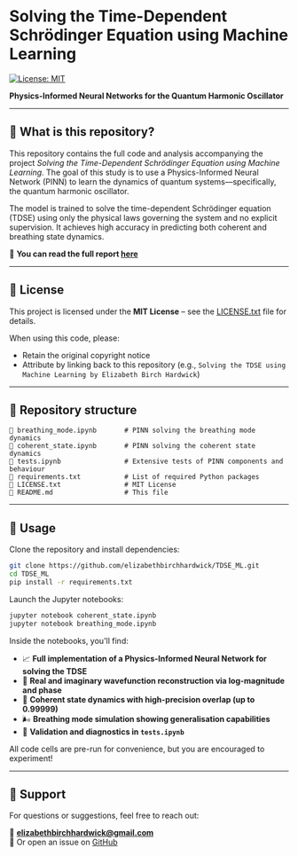 # Solving the Time-Dependent Schrödinger Equation using Machine Learning

[![License: MIT](https://img.shields.io/badge/License-MIT-yellow.svg)](https://opensource.org/licenses/MIT)

**Physics-Informed Neural Networks for the Quantum Harmonic Oscillator**

---

## 📘 What is this repository?

This repository contains the full code and analysis accompanying the project _Solving the Time-Dependent Schrödinger Equation using Machine Learning_. The goal of this study is to use a Physics-Informed Neural Network (PINN) to learn the dynamics of quantum systems—specifically, the quantum harmonic oscillator.

The model is trained to solve the time-dependent Schrödinger equation (TDSE) using only the physical laws governing the system and no explicit supervision. It achieves high accuracy in predicting both coherent and breathing state dynamics.

📝 **You can read the full report [here](https://drive.google.com/uc?export=download&id=1oBU999SUqLR271hPyjj9A6xRiLLZpNmg)**

---

## 📜 License  
This project is licensed under the **MIT License** – see the [LICENSE.txt](LICENSE.txt) file for details.

When using this code, please:  
- Retain the original copyright notice  
- Attribute by linking back to this repository (e.g., `Solving the TDSE using Machine Learning by Elizabeth Birch Hardwick`)

---

## 📁 Repository structure

```
📄 breathing_mode.ipynb       # PINN solving the breathing mode dynamics
📄 coherent_state.ipynb       # PINN solving the coherent state dynamics
📄 tests.ipynb                # Extensive tests of PINN components and behaviour
📄 requirements.txt           # List of required Python packages
📄 LICENSE.txt                # MIT License
📄 README.md                  # This file
```

---

## 📓 Usage

Clone the repository and install dependencies:

```bash
git clone https://github.com/elizabethbirchhardwick/TDSE_ML.git
cd TDSE_ML
pip install -r requirements.txt
```

Launch the Jupyter notebooks:

```bash
jupyter notebook coherent_state.ipynb
jupyter notebook breathing_mode.ipynb
```

Inside the notebooks, you'll find:

- 📈 **Full implementation of a Physics-Informed Neural Network for solving the TDSE**
- 🧠 **Real and imaginary wavefunction reconstruction via log-magnitude and phase**
- 🧪 **Coherent state dynamics with high-precision overlap (up to 0.99999)**
- 🌬️ **Breathing mode simulation showing generalisation capabilities**
- 🧪 **Validation and diagnostics in `tests.ipynb`**

All code cells are pre-run for convenience, but you are encouraged to experiment!

---

## 💬 Support

For questions or suggestions, feel free to reach out:

📧 **elizabethbirchhardwick@gmail.com**  
🚀 Or open an issue on [GitHub](https://github.com/elizabethbirchhardwick/TDSE_ML/issues)
